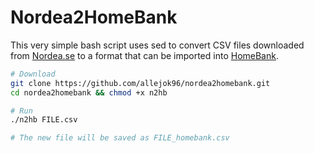 # Nordea2HomeBank

This very simple bash script uses sed to convert CSV files downloaded from [Nordea.se](https://www.nordea.se/) to a format that can be imported into [HomeBank](http://homebank.free.fr/).

```sh
# Download
git clone https://github.com/allejok96/nordea2homebank.git
cd nordea2homebank && chmod +x n2hb

# Run
./n2hb FILE.csv

# The new file will be saved as FILE_homebank.csv
```
